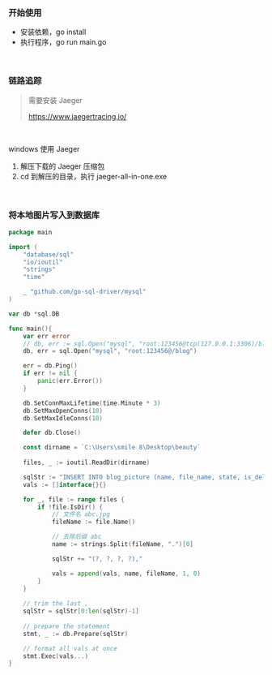 ### 开始使用

* 安装依赖，go install
* 执行程序，go run main.go

<br>

### 链路追踪

> 需要安装 Jaeger 
>
> https://www.jaegertracing.io/
>

<br>

windows 使用 Jaeger 

1. 解压下载的 Jaeger 压缩包
2. cd 到解压的目录，执行 jaeger-all-in-one.exe

<br>

### 将本地图片写入到数据库
```go
package main

import (
	"database/sql"
	"io/ioutil"
	"strings"
	"time"

	_ "github.com/go-sql-driver/mysql"
)

var db *sql.DB

func main(){
	var err error
	// db, err := sql.Open("mysql", "root:123456@tcp(127.0.0.1:3306)/blog")
	db, err = sql.Open("mysql", "root:123456@/blog")

	err = db.Ping()
    if err != nil {
        panic(err.Error()) 
    }

	db.SetConnMaxLifetime(time.Minute * 3)
    db.SetMaxOpenConns(10)
    db.SetMaxIdleConns(10)

	defer db.Close()  

	const dirname = `C:\Users\smile 8\Desktop\beauty`
    
	files, _ := ioutil.ReadDir(dirname)

	sqlStr := "INSERT INTO blog_picture (name, file_name, state, is_del) VALUES "
	vals := []interface{}{}

	for _, file := range files {
		if !file.IsDir() {
			// 文件名 abc.jpg
		    fileName := file.Name()

		    // 去除后缀 abc 
			name := strings.Split(fileName, ".")[0]

			sqlStr += "(?, ?, ?, ?),"

			vals = append(vals, name, fileName, 1, 0)
		}
	}
	
	// trim the last ,
    sqlStr = sqlStr[0:len(sqlStr)-1]
 
    // prepare the statement
    stmt, _ := db.Prepare(sqlStr)

    // format all vals at once
    stmt.Exec(vals...)
}
``` 